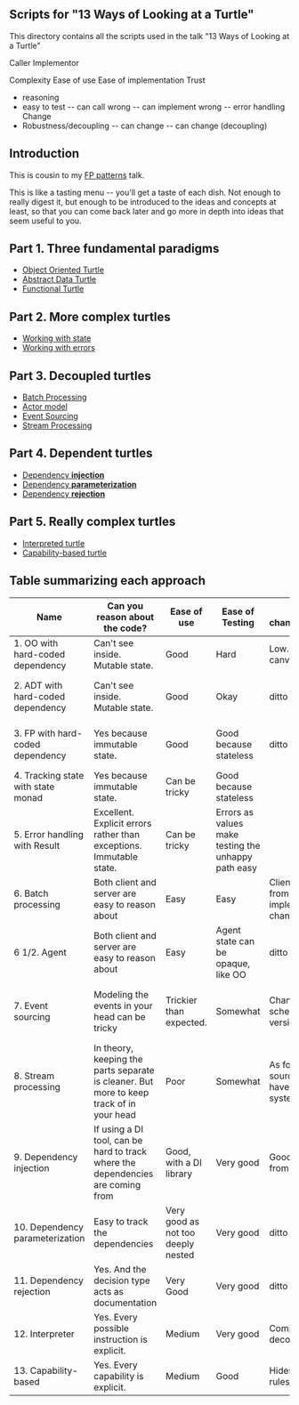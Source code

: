 ﻿## Scripts for "13 Ways of Looking at a Turtle"

This directory contains all the scripts used in the talk "13 Ways of Looking at a Turtle"

Caller Implementor

Complexity
Ease of use Ease of implementation
Trust

- reasoning
- easy to test
  -- can call wrong -- can implement wrong
  -- error handling     
  Change
- Robustness/decoupling
  -- can change -- can change (decoupling)

## Introduction

This is cousin to my [FP patterns](https://fsharpforfunandprofit.com/fppatterns/) talk.

This is like a tasting menu -- you'll get a taste of each dish.
Not enough to really digest it, but enough to be introduced to the ideas and concepts at least,
so that you can come back later and go more in depth into ideas that seem useful to you.

## Part 1. Three fundamental paradigms

* [Object Oriented Turtle](1-OO_Turtle.fsx)
* [Abstract Data Turtle](2-AbstractDataTurtle.fsx)
* [Functional Turtle](3-FP_Turtle.fsx)

## Part 2. More complex turtles

* [Working with state](4-StateMonad.fsx)
* [Working with errors](5-ErrorHandling.fsx)

## Part 3. Decoupled turtles

* [Batch Processing](6-BatchCommands.fsx)
* [Actor model](6b-TurtleActor.fsx)
* [Event Sourcing](7-EventSourcing.fsx)
* [Stream Processing](8-StreamProcessing.fsx)

## Part 4. Dependent turtles

* [Dependency **injection**](9-OO_DependencyInjection.fsx)
* [Dependency **parameterization**](10-FP_DependencyParameterization.fsx)
* [Dependency **rejection**](11-OO_DependencyRejection.fsx)

## Part 5. Really complex turtles

* [Interpreted turtle](12-Interpreter.fsx)
* [Capability-based turtle](13-Capabilities.fsx)

## Table summarizing each approach

| Name                               | Can you reason about the code?                                                           | Ease of use                        | Ease of Testing                                     | Ease of change/Decoupled                                          | Implementation Complexity                                | Recommendation                                              |
|------------------------------------|------------------------------------------------------------------------------------------|------------------------------------|-----------------------------------------------------|-------------------------------------------------------------------|----------------------------------------------------------|-------------------------------------------------------------|
| 1. OO with hard-coded dependency   | Can't see inside. Mutable state.                                                         | Good                               | Hard                                                | Low. Coupled to canvas                                            | Easy but also can to fall into traps                     | Prefer with dependency injection                            |   
| 2. ADT with hard-coded dependency  | Can't see inside. Mutable state.                                                         | Good                               | Okay                                                | ditto                                                             | Easy. Less likely to fall into complexity traps like OO  | ADT focuses on composition more than OO                     |
| 3. FP with hard-coded dependency   | Yes because immutable state.                                                             | Good                               | Good because stateless                              | ditto                                                             | Easy.                                                    | Yes, but even better with dependency rejection              | 
| 4. Tracking state with state monad | Yes because immutable state.                                                             | Can be tricky                      | Good because stateless                              |                                                                   | Harder.                                                  | Avoid unless you are going full FP                          |
| 5. Error handling with Result      | Excellent. Explicit errors rather than exceptions. Immutable state.                      | Can be tricky                      | Errors as values make testing the unhappy path easy |                                                                   | Straightforward.                                         | Recommended                                                 |
| 6. Batch processing                | Both client and server are easy to reason about                                          | Easy                               | Easy                                                | Client decoupled from server, so implementation change is easy    | Straightforward.                                         | Simplest form of client/server decoupling                   |
| 6 1/2. Agent                       | Both client and server are easy to reason about                                          | Easy                               | Agent state can be opaque, like OO                  | ditto                                                             | Can be complex. Best to use an agent library             | For specific scenarios only                                 |
| 7. Event sourcing                  | Modeling the events in your head can be tricky                                           | Trickier than expected.            | Somewhat                                            | Changing event schemas and versioning is tricky                   | Tricky. Recommend a third party tool for the event store | For specific scenarios only. Don't use because of the hype. |
| 8. Stream processing               | In theory, keeping the parts separate is cleaner. But more to keep track of in your head | Poor                               | Somewhat                                            | As for event sourcing + now you have a distributed system as well | Tricky. Recommend a third party tool                     | For very specific scenarios only. Avoid otherwise.          |
| 9. Dependency injection            | If using a DI tool, can be hard to track where the dependencies are coming from          | Good, with a DI library            | Very good                                           | Good. Decoupled from dependencies                                 | Follow ISP and SRP. Avoid too-large interfaces           | Common, but try dependency rejection first.                 |
| 10. Dependency parameterization    | Easy to track the dependencies                                                           | Very good as not too deeply nested | Very good                                           | ditto                                                             | Easy                                                     | Okay, but try dependency rejection first.                   |
| 11. Dependency rejection           | Yes. And the decision type acts as documentation                                         | Very Good                          | Very good                                           | ditto                                                             | Easy                                                     | Recommended                                                 |
| 12. Interpreter                    | Yes. Every possible instruction is explicit.                                             | Medium                             | Very good                                           | Completely decoupled                                              | Tricky                                                   | For very specific scenarios only (few instructions)         |
| 13. Capability-based               | Yes. Every capability is explicit.                                                       | Medium                             | Good                                                | Hides business rules from client                                  | Tricky                                                   | Recommended for dynamic web sites (HATEOAS)                 |

